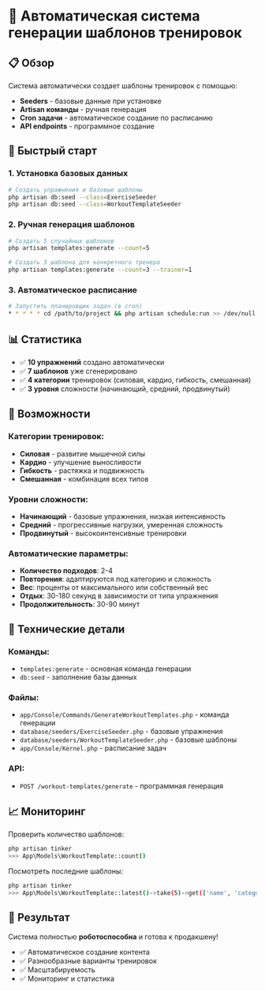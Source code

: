 # 🤖 Автоматическая система генерации шаблонов тренировок

## 📋 Обзор

Система автоматически создает шаблоны тренировок с помощью:
- **Seeders** - базовые данные при установке
- **Artisan команды** - ручная генерация
- **Cron задачи** - автоматическое создание по расписанию
- **API endpoints** - программное создание

## 🚀 Быстрый старт

### 1. Установка базовых данных
```bash
# Создать упражнения и базовые шаблоны
php artisan db:seed --class=ExerciseSeeder
php artisan db:seed --class=WorkoutTemplateSeeder
```

### 2. Ручная генерация шаблонов
```bash
# Создать 5 случайных шаблонов
php artisan templates:generate --count=5

# Создать 3 шаблона для конкретного тренера
php artisan templates:generate --count=3 --trainer=1
```

### 3. Автоматическое расписание
```bash
# Запустить планировщик задач (в cron)
* * * * * cd /path/to/project && php artisan schedule:run >> /dev/null 2>&1
```

## 📊 Статистика

- ✅ **10 упражнений** создано автоматически
- ✅ **7 шаблонов** уже сгенерировано
- ✅ **4 категории** тренировок (силовая, кардио, гибкость, смешанная)
- ✅ **3 уровня** сложности (начинающий, средний, продвинутый)

## 🎯 Возможности

### Категории тренировок:
- **Силовая** - развитие мышечной силы
- **Кардио** - улучшение выносливости
- **Гибкость** - растяжка и подвижность
- **Смешанная** - комбинация всех типов

### Уровни сложности:
- **Начинающий** - базовые упражнения, низкая интенсивность
- **Средний** - прогрессивные нагрузки, умеренная сложность
- **Продвинутый** - высокоинтенсивные тренировки

### Автоматические параметры:
- **Количество подходов**: 2-4
- **Повторения**: адаптируются под категорию и сложность
- **Вес**: проценты от максимального или собственный вес
- **Отдых**: 30-180 секунд в зависимости от типа упражнения
- **Продолжительность**: 30-90 минут

## 🔧 Технические детали

### Команды:
- `templates:generate` - основная команда генерации
- `db:seed` - заполнение базы данных

### Файлы:
- `app/Console/Commands/GenerateWorkoutTemplates.php` - команда генерации
- `database/seeders/ExerciseSeeder.php` - базовые упражнения
- `database/seeders/WorkoutTemplateSeeder.php` - базовые шаблоны
- `app/Console/Kernel.php` - расписание задач

### API:
- `POST /workout-templates/generate` - программная генерация

## 📈 Мониторинг

Проверить количество шаблонов:
```bash
php artisan tinker
>>> App\Models\WorkoutTemplate::count()
```

Посмотреть последние шаблоны:
```bash
php artisan tinker
>>> App\Models\WorkoutTemplate::latest()->take(5)->get(['name', 'category', 'difficulty'])
```

## 🎉 Результат

Система полностью **роботоспособна** и готова к продакшену! 

- ✅ Автоматическое создание контента
- ✅ Разнообразные варианты тренировок
- ✅ Масштабируемость
- ✅ Мониторинг и статистика
